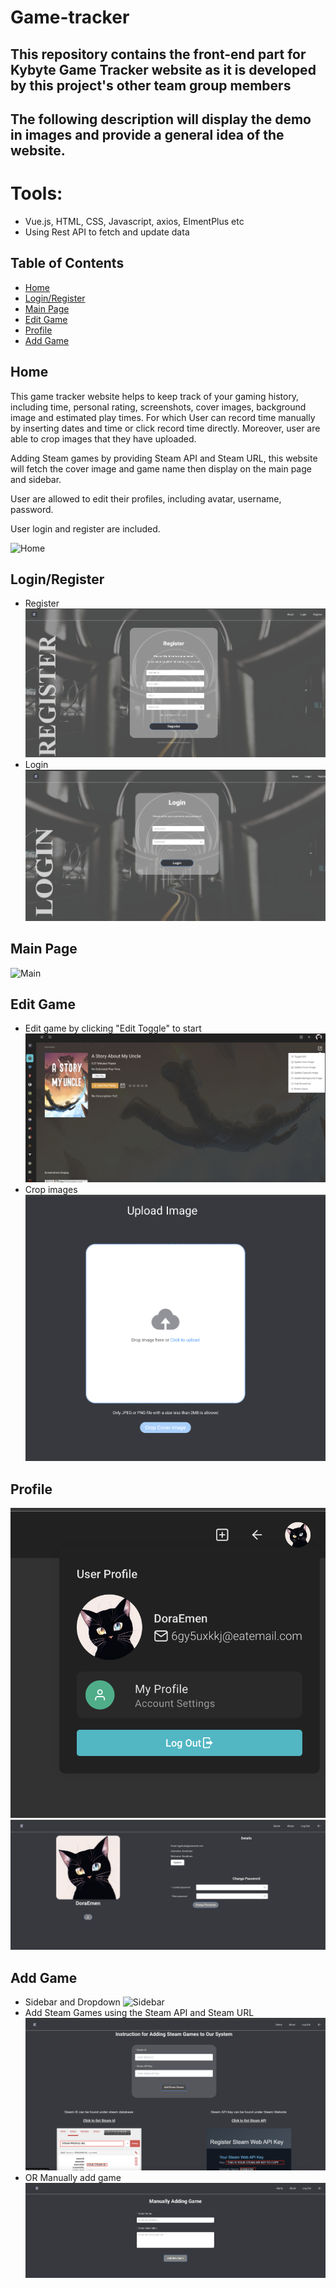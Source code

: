 # Game-tracker
## This repository contains the front-end part for Kybyte Game Tracker website as it is developed by this project's other team group members
## The following description will display the demo in images and provide a general idea of the website.

# Tools:
- Vue.js, HTML, CSS, Javascript, axios, ElmentPlus etc
- Using Rest API to fetch and update data

## Table of Contents
- [Home](#section-1)
- [Login/Register](#section-2)
- [Main Page](#section-3)
- [Edit Game](#section-4)
- [Profile](#section-5)
- [Add Game](#section-6)



## Home
This game tracker website helps to keep track of your gaming history, including time, personal rating, screenshots, cover images, background image and estimated play times. For which User can record time manually by inserting dates and time or click record time directly. Moreover, user are able to crop images that they have uploaded. 

Adding Steam games by providing Steam API and Steam URL, this website will fetch the cover image and game name then display on the main page and sidebar. 

User are allowed to edit their profiles, including avatar, username, password.

User login and register are included.

![Home](demo-images/home.png)

## Login/Register
- Register
![Register](demo-images/register.png)
- Login
![Login](demo-images/login.png)


## Main Page
![Main](demo-images/main.png)

## Edit Game
- Edit game by clicking "Edit Toggle" to start 
![Edit](demo-images/edit.png)
- Crop images 
![Image](demo-images/crop.png)

## Profile
![Profile](demo-images/profile.png)
![Profile-Edit](demo-images/profile-edit.png)

## Add Game
- Sidebar and Dropdown
![Sidebar](demo-images/sidebar.png)
- Add Steam Games using the Steam API and Steam URL 
![Steam](demo-images/steam.png)
- OR Manually add game
![Manually-Add](demo-images/manual.png)



